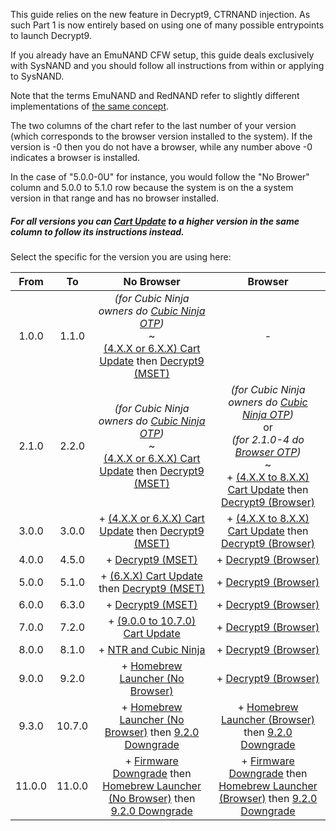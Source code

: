 This guide relies on the new feature in Decrypt9, CTRNAND injection. As such Part 1 is now entirely based on using one of many possible entrypoints to launch Decrypt9.

If you already have an EmuNAND CFW setup, this guide deals exclusively with SysNAND and you should follow all instructions from within or applying to SysNAND.

Note that the terms EmuNAND and RedNAND refer to slightly different implementations of [the same concept](http://3dbrew.org/wiki/NAND_Redirection).

The two columns of the chart refer to the last number of your version (which corresponds to the browser version installed to the system). If the version is -0 then you do not have a browser, while any number above -0 indicates a browser is installed.

In the case of "5.0.0-0U" for instance, you would follow the "No Brower" column and 5.0.0 to 5.1.0 row because the system is on the a system version in that range and has no browser installed.

##### For all versions you can [Cart Update](https://github.com/Plailect/Guide/wiki/Cart-Update) to a higher version in the same column to follow its instructions instead.

Select the specific for the version you are using here:

| From | To | No Browser | Browser |
|:-:|:-:|:-:|:-:|
| 1.0.0 | 1.1.0 | *(for Cubic Ninja owners do [Cubic Ninja OTP](https://github.com/Plailect/Guide/wiki/Cubic-Ninja-OTP))*<br>~<br>[(4.X.X or 6.X.X) Cart Update](https://github.com/Plailect/Guide/wiki/Cart-Update) then [Decrypt9 (MSET)](https://github.com/Plailect/Guide/wiki/Decrypt9-(MSET)) | - |
| 2.1.0 | 2.2.0 | *(for Cubic Ninja owners do [Cubic Ninja OTP](https://github.com/Plailect/Guide/wiki/Cubic-Ninja-OTP))*<br>~<br>[(4.X.X or 6.X.X) Cart Update](https://github.com/Plailect/Guide/wiki/Cart-Update) then [Decrypt9 (MSET)](https://github.com/Plailect/Guide/wiki/Decrypt9-(MSET)) | *(for Cubic Ninja owners do [Cubic Ninja OTP](https://github.com/Plailect/Guide/wiki/Cubic-Ninja-OTP))*<br>or<br>*(for 2.1.0-4 do [Browser OTP](https://github.com/Plailect/Guide/wiki/Browser-OTP))*<br>~<br> + [(4.X.X to 8.X.X) Cart Update](https://github.com/Plailect/Guide/wiki/Cart-Update) then [Decrypt9 (Browser)](https://github.com/Plailect/Guide/wiki/Decrypt9-(Browser)) |
| 3.0.0 | 3.0.0 | + [(4.X.X or 6.X.X) Cart Update](https://github.com/Plailect/Guide/wiki/Cart-Update) then [Decrypt9 (MSET)](https://github.com/Plailect/Guide/wiki/Decrypt9-(MSET)) | + [(4.X.X to 8.X.X) Cart Update](https://github.com/Plailect/Guide/wiki/Cart-Update) then [Decrypt9 (Browser)](https://github.com/Plailect/Guide/wiki/Decrypt9-(Browser)) |
| 4.0.0 | 4.5.0 | + [Decrypt9 (MSET)](https://github.com/Plailect/Guide/wiki/Decrypt9-(MSET)) | + [Decrypt9 (Browser)](https://github.com/Plailect/Guide/wiki/Decrypt9-(Browser)) |
| 5.0.0 | 5.1.0 | + [(6.X.X) Cart Update](https://github.com/Plailect/Guide/wiki/Cart-Update) then [Decrypt9 (MSET)](https://github.com/Plailect/Guide/wiki/Decrypt9-(MSET)) | + [Decrypt9 (Browser)](https://github.com/Plailect/Guide/wiki/Decrypt9-(Browser)) |
| 6.0.0 | 6.3.0 | + [Decrypt9 (MSET)](https://github.com/Plailect/Guide/wiki/Decrypt9-(MSET)) | + [Decrypt9 (Browser)](https://github.com/Plailect/Guide/wiki/Decrypt9-(Browser)) |
| 7.0.0 | 7.2.0 | + [(9.0.0 to 10.7.0) Cart Update](https://github.com/Plailect/Guide/wiki/Cart-Update) | + [Decrypt9 (Browser)](https://github.com/Plailect/Guide/wiki/Decrypt9-(Browser)) |
| 8.0.0 | 8.1.0 | + [NTR and Cubic Ninja](https://github.com/Plailect/Guide/wiki/NTR-and-Cubic-Ninja) | + [Decrypt9 (Browser)](https://github.com/Plailect/Guide/wiki/Decrypt9-(Browser)) |
| 9.0.0 | 9.2.0 | + [Homebrew Launcher (No Browser)](https://github.com/Plailect/Guide/wiki/Homebrew-Launcher-(No-Browser)) | + [Decrypt9 (Browser)](https://github.com/Plailect/Guide/wiki/Decrypt9-(Browser)) |
| 9.3.0 | 10.7.0 | + [Homebrew Launcher (No Browser)](https://github.com/Plailect/Guide/wiki/Homebrew-Launcher-(No-Browser)) then [9.2.0 Downgrade](https://github.com/Plailect/Guide/wiki/9.2.0-Downgrade) | + [Homebrew Launcher (Browser)](https://github.com/Plailect/Guide/wiki/Homebrew-Launcher-(Browser)) then [9.2.0 Downgrade](https://github.com/Plailect/Guide/wiki/9.2.0-Downgrade) |
| 11.0.0 | 11.0.0 | + [Firmware Downgrade](https://github.com/Plailect/Guide/wiki/Firmware-Downgrade/) then [Homebrew Launcher (No Browser)](https://github.com/Plailect/Guide/wiki/Homebrew-Launcher-(No-Browser)) then [9.2.0 Downgrade](https://github.com/Plailect/Guide/wiki/9.2.0-Downgrade) | + [Firmware Downgrade](https://github.com/Plailect/Guide/wiki/Firmware-Downgrade/) then [Homebrew Launcher (Browser)](https://github.com/Plailect/Guide/wiki/Homebrew-Launcher-(Browser)) then [9.2.0 Downgrade](https://github.com/Plailect/Guide/wiki/9.2.0-Downgrade) |
